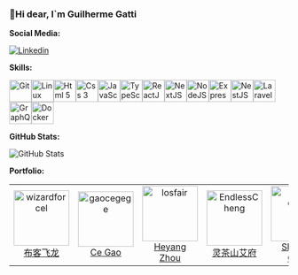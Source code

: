 ### 👋Hi dear, I`m Guilherme Gatti
<strong>Social Media:</strong>
<p align="left">
  <a href="https://www.linkedin.com/in/guidsgatti">
    <img src="https://img.shields.io/badge/LinkedIn-informational?style=flat&logo=linkedin&logoColor=white&color=6aa6f8" alt="Linkedin"/>
  </a>
</p>

<strong>Skills:</strong>
<p align="left"><img src="https://www.vectorlogo.zone/logos/git-scm/git-scm-icon.svg" alt="Git" width="40" height="40"/><img src="https://www.vectorlogo.zone/logos/linux/linux-icon.svg" alt="Linux" width="40" height="40"/><img src="https://www.vectorlogo.zone/logos/w3_html5/w3_html5-icon.svg" alt="Html 5" width="40" height="40"/><img src="https://www.vectorlogo.zone/logos/w3_css/w3_css-icon.svg" alt="Css 3" width="40" height="40"/><img src="https://www.vectorlogo.zone/logos/javascript/javascript-icon.svg" alt="JavaScript" width="40" height="40"/><img src="https://www.vectorlogo.zone/logos/typescriptlang/typescriptlang-icon.svg" alt="TypeScript" width="40" height="40"/><img src="https://www.vectorlogo.zone/logos/reactjs/reactjs-icon.svg" alt="ReactJS" width="40" height="40"/><img src="https://i.imgur.com/ZEBNP5X.png" alt="NextJS" width="40" height="40" /><img src="https://www.vectorlogo.zone/logos/nodejs/nodejs-icon.svg" alt="NodeJS" width="40" height="40" /><img src="https://www.vectorlogo.zone/logos/expressjs/expressjs-icon.svg" alt="ExpressJS" width="40" height="40" /><img src="https://www.vectorlogo.zone/logos/nestjs/nestjs-icon.svg" alt="NestJS" width="40" height="40" /><img src="https://www.vectorlogo.zone/logos/laravel/laravel-icon.svg" alt="Laravel" width="40" height="40" /><img src="https://www.vectorlogo.zone/logos/graphql/graphql-icon.svg" alt="GraphQL" width="40" height="40" /><img src="https://www.vectorlogo.zone/logos/docker/docker-icon.svg" alt="Docker" width="40" height="40" /></p>

<strong>GitHub Stats:</strong>
<p><img src="https://github-readme-stats.vercel.app/api?username=guigattidev&amp;show_icons=true" alt="GitHub Stats"></p>

<strong>Portfolio:</strong>
<table>
  <tr>
    <td align="center">
      <a href="https://github.com/wizardforcel">
        <img src="https://avatars2.githubusercontent.com/u/5080126" width="100px;" alt="wizardforcel"/>
      </a>
      <br />
      <a href="https://github.com/wizardforcel">布客飞龙</a>
    </td>
    <td align="center">
      <a href="https://github.com/gaocegege">
        <img src="https://avatars2.githubusercontent.com/u/5100735" width="100px;" alt="gaocegege"/>
      </a>
      <br />
      <a href="https://github.com/gaocegege">Ce Gao</a>
    </td>
    <td align="center">
      <a href="https://github.com/losfair">
        <img src="https://avatars2.githubusercontent.com/u/6104981" width="100px;" alt="losfair"/>
      </a>
      <br />
      <a href="https://github.com/losfair">Heyang Zhou</a>
    </td>
    <td align="center">
      <a href="https://github.com/EndlessCheng">
        <img src="https://avatars2.githubusercontent.com/u/7086966" width="100px;" alt="EndlessCheng"/>
      </a>
      <br />
      <a href="https://github.com/EndlessCheng">灵茶山艾府</a>
    </td>
    <td align="center">
      <a href="https://github.com/Harry-Chen">
        <img src="https://avatars2.githubusercontent.com/u/2819727" width="100px;" alt="Harry-Chen"/>
      </a>
      <br />
      <a href="https://github.com/Harry-Chen">Shengqi Chen</a>
    </td>
    <td align="center">
      <a href="https://github.com/hua1995116">
        <img src="https://avatars2.githubusercontent.com/u/12070073" width="100px;" alt="hua1995116"/>
      </a>
      <br />
      <a href="https://github.com/hua1995116">蓝色的秋风</a>
    </td>
    <td align="center">
      <a href="https://github.com/lowlighter">
        <img src="https://avatars2.githubusercontent.com/u/22963968" width="100px;" alt="lowlighter"/>
      </a>
      <br />
      <a href="https://github.com/lowlighter">Simon Lecoq</a>
    </td>
  </tr>
</table>
